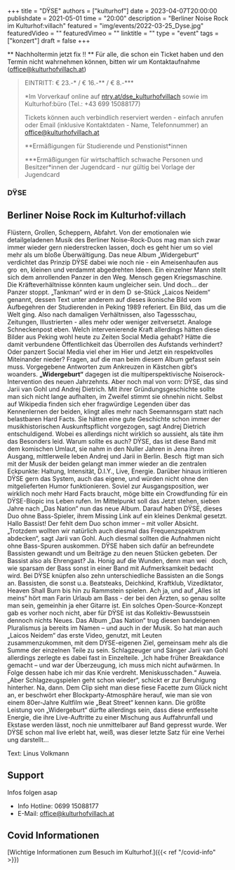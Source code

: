+++
title = "DŸSE"
authors = ["kulturhof"]
date = 2023-04-07T20:00:00
publishdate = 2021-05-01
time = "20:00"
description = "Berliner Noise Rock im Kulturhof:villach"
featured = "img/events/2022-03-25_Dyse.jpg"
featuredVideo = ""
featuredVimeo = ""
linktitle = ""
type = "event"
tags = ["konzert"]
draft = false
+++

** Nachholtermin jetzt fix !!
** Für alle, die schon ein Ticket haben und den Termin nicht wahrnehmen können, bitten wir um Kontaktaufnahme (office@kulturhofvillach.at)


> EINTRITT: € 23.-\* / € 16.-\*\* / € 8.-\*\*\*
>
> \*Im Vorverkauf online auf [ntry.at/dse_kulturhofvillach](https://ntry.at/dse_kulturhofvillach) sowie im Kulturhof:büro (Tel.: +43 699 15088177)
>
>Tickets können auch verbindlich reserviert werden - einfach anrufen oder Email (inklusive Kontaktdaten - Name, Telefonnummer) an office@kulturhofvillach.at
> 
> \*\*Ermäßigungen für Studierende und Penstionist\*innen
> 
> \*\*\*Ermäßigungen für wirtschaftlich schwache Personen und Besitzer*innen der Jugendcard - nur gültig bei Vorlage der Jugendcard


### DŸSE

## Berliner Noise Rock im Kulturhof:villach

Flüstern, Grollen, Scheppern, Abfahrt. Von der emotionalen wie detailgeladenen Musik des Berliner Noise-Rock-Duos mag man sich zwar immer wieder gern niederstrecken lassen, doch es geht hier um so viel mehr als um bloße Überwältigung. Das neue Album „Widergeburt“ verdichtet das Prinzip DŸSE dabei wie noch nie - ein Ameisenhaufen aus gro en, kleinen und verdammt abgedrehten Ideen.
Ein einzelner Mann stellt sich dem anrollenden Panzer in den Weg. Mensch gegen Kriegsmaschine. Die Kräfteverhältnisse könnten kaum ungleicher sein. Und doch... der Panzer stoppt.
„Tankman“ wird er in dem D se-Stück „Laicos Neidem“ genannt, dessen Text unter anderem auf dieses ikonische Bild vom Aufbegehren der Studierenden in Peking 1989 referiert. Ein Bild, das um die Welt ging. Also nach damaligen Verhältnissen, also Tagessschau, Zeitungen, Illustrierten - alles mehr oder weniger zeitversetzt. Analoge Schneckenpost eben.
Welch intervenierende Kraft allerdings hätten diese Bilder aus Peking wohl heute zu Zeiten Social Media gehabt? Hätte die damit verbundene Öffentlichkeit das Überrollen des Aufstands verhindert? Oder panzert Social Media viel eher im Hier und Jetzt ein respektvolles Miteinander nieder? Fragen, auf die man beim diesem Album gefasst sein muss. Vorgegebene Antworten zum Ankreuzen in Kästchen gibt‘s woanders. 
**„Widergeburt“** dagegen ist die multiperspektivische Noiserock-Intervention des neuen Jahrzehnts. Aber noch mal von vorn: DŸSE, das sind Jarii van Gohl und Andrej Dietrich. Mit ihrer Gründungsgeschichte sollte man sich nicht lange aufhalten, im Zweifel stimmt sie ohnehin nicht. Selbst auf Wikipedia finden sich eher fragwürdige Legenden über das Kennenlernen der beiden, klingt alles mehr nach Seemannsgarn statt nach belastbaren Hard Facts. Sie hätten eine gute Geschichte schon immer der musikhistorischen Auskunftspflicht vorgezogen, sagt Andrej Dietrich entschuldigend. Wobei es allerdings nicht wirklich so aussieht, als täte ihm das Besonders leid. Warum sollte es
auch?
DŸSE, das ist diese Band mit dem komischen Umlaut, sie nahm in den Nuller Jahren in Jena ihren Ausgang, mittlerweile leben
Andrej und Jarii in Berlin. Besch ftigt man sich mit der Musik der beiden gelangt man immer wieder an die zentralen Eckpunkte: Haltung, Intensität, D.I.Y., Live, Energie.
Darüber hinaus irritieren DŸSE gern das System, auch das eigene, und würden nicht ohne den mitgelieferten Humor funktionieren. Soviel zur Ausgangsposition, wer wirklich noch mehr Hard Facts braucht, möge bitte ein Crowdfunding für ein DŸSE-Biopic ins Leben rufen.
Im Mittelpunkt soll das Jetzt stehen, sieben Jahre nach „Das Nation“ nun das neue Album. Darauf haben DŸSE, dieses Duo ohne Bass-Spieler, ihrem Missing Link auf ein kleines Denkmal gesetzt. Hallo Bassist! Der fehlt dem Duo schon immer – mit voller Absicht. „Trotzdem wollten
wir natürlich auch diesmal das Frequenzspektrum abdecken“, sagt Jarii van Gohl. Auch diesmal sollten die Aufnahmen nicht ohne Bass-Spuren auskommen. DŸSE haben sich dafür an befreundete Bassisten gewandt und um Beiträge zu den neuen Stücken gebeten. Der Bassist also als Ehrengast? Ja. Honig auf die Wunden, denn man wei  doch, wie sparsam der Bass sonst in einer Band mit Aufmerksamkeit bedacht wird. Bei DŸSE knüpfen also zehn unterschiedliche Bassisten an die Songs an. Bassisten, die sonst u.a. Beatsteaks, Deichkind, Kraftklub, Vizediktator, Heaven Shall Burn bis hin zu Rammstein spielen. Ach ja, und auf „Alles ist meins“ hört man Farin Urlaub am Bass - der bei den Ärzten, so genau sollte man sein, gemeinhin ja eher Gitarre ist. Ein solches Open-Source-Konzept gab es vorher noch nicht, aber für DŸSE ist das Kollektiv-Bewusstsein dennoch nichts Neues.
Das Album „Das Nation“ trug diesen bandeigenen Pluralismus ja bereits im Namen – und auch in der Musik. So hat man auch „Laicos Neidem“ das erste Video, genutzt, mit Leuten zusammenzukommen, mit dem DŸSE-eigenen Ziel, gemeinsam mehr als die Summe der einzelnen Teile zu sein. Schlagzeuger und Sänger Jarii van Gohl allerdings zerlegte es dabei fast in Einzelteile. „Ich habe früher Breakdance gemacht – und war der Überzeugung, ich muss mich nicht aufwärmen. In Folge dessen habe ich mir das Knie verdreht. Meniskusschaden.“ Auweia. „Aber Schlagzeugspielen geht schon wieder“, schickt er zur Beruhigung hinterher. Na, dann. Dem Clip sieht man diese fiese Facette zum Glück nicht an, er beschwört eher Blockparty-Atmosphäre herauf, wie man sie von einem 80er-Jahre Kultfilm wie „Beat Street“ kennen kann.
Die größte Leistung von „Widergeburt“ dürfte allerdings sein, dass diese entfesselte Energie, die ihre Live-Auftritte zu einer Mischung aus Auffahrunfall und Ekstase werden lässt, noch nie unmittelbarer auf Band gepresst wurde. Wer DŸSE schon mal live erlebt hat, weiß, was dieser letzte Satz für eine Verhei ung darstellt...

Text: Linus Volkmann



## Support

Infos folgen asap


- Info Hotline: 0699 15088177 
- E-Mail: office@kulturhofvillach.at

## Covid Informationen

[Wichtige Informationen zum Besuch im Kulturhof.]({{< ref "/covid-info" >}})
